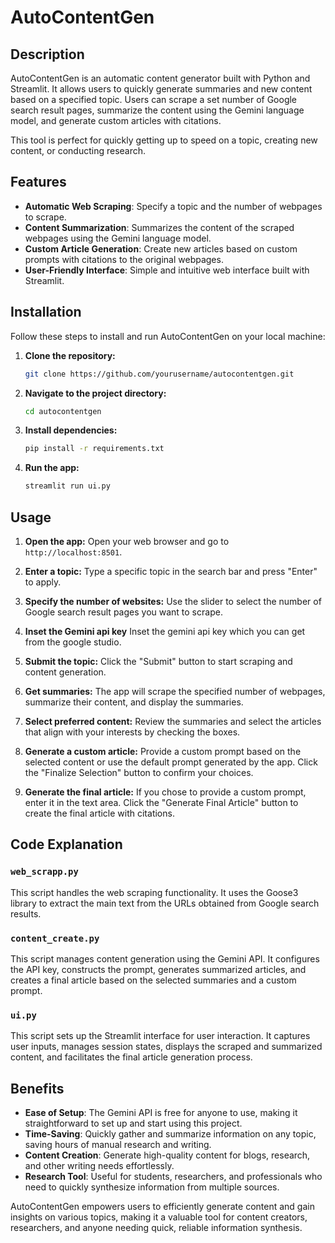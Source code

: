 # AutoContentGen

## Description
AutoContentGen is an automatic content generator built with Python and Streamlit. It allows users to quickly generate summaries and new content based on a specified topic. Users can scrape a set number of Google search result pages, summarize the content using the Gemini language model, and generate custom articles with citations.

This tool is perfect for quickly getting up to speed on a topic, creating new content, or conducting research.

## Features
- **Automatic Web Scraping**: Specify a topic and the number of webpages to scrape.
- **Content Summarization**: Summarizes the content of the scraped webpages using the Gemini language model.
- **Custom Article Generation**: Create new articles based on custom prompts with citations to the original webpages.
- **User-Friendly Interface**: Simple and intuitive web interface built with Streamlit.

## Installation
Follow these steps to install and run AutoContentGen on your local machine:

1. **Clone the repository:**
   ```bash
   git clone https://github.com/yourusername/autocontentgen.git
   ```

2. **Navigate to the project directory:**
   ```bash
   cd autocontentgen
   ```

3. **Install dependencies:**
   ```bash
   pip install -r requirements.txt
   ```

4. **Run the app:**
   ```bash
   streamlit run ui.py
   ```

## Usage
1. **Open the app:**
   Open your web browser and go to `http://localhost:8501`.

2. **Enter a topic:**
   Type a specific topic in the search bar and press "Enter" to apply.

3. **Specify the number of websites:**
   Use the slider to select the number of Google search result pages you want to scrape.
   
4. **Inset the Gemini api key**
   Inset the gemini api key which you can get from the google studio.

5. **Submit the topic:**
   Click the "Submit" button to start scraping and content generation.

6. **Get summaries:**
   The app will scrape the specified number of webpages, summarize their content, and display the summaries.

7. **Select preferred content:**
   Review the summaries and select the articles that align with your interests by checking the boxes.

8. **Generate a custom article:**
   Provide a custom prompt based on the selected content or use the default prompt generated by the app. Click the "Finalize Selection" button to confirm your choices.

9. **Generate the final article:**
   If you chose to provide a custom prompt, enter it in the text area. Click the "Generate Final Article" button to create the final article with citations.

## Code Explanation

### `web_scrapp.py`
This script handles the web scraping functionality. It uses the Goose3 library to extract the main text from the URLs obtained from Google search results.

### `content_create.py`
This script manages content generation using the Gemini API. It configures the API key, constructs the prompt, generates summarized articles, and creates a final article based on the selected summaries and a custom prompt.

### `ui.py`
This script sets up the Streamlit interface for user interaction. It captures user inputs, manages session states, displays the scraped and summarized content, and facilitates the final article generation process.

## Benefits
- **Ease of Setup**: The Gemini API is free for anyone to use, making it straightforward to set up and start using this project.
- **Time-Saving**: Quickly gather and summarize information on any topic, saving hours of manual research and writing.
- **Content Creation**: Generate high-quality content for blogs, research, and other writing needs effortlessly.
- **Research Tool**: Useful for students, researchers, and professionals who need to quickly synthesize information from multiple sources.

AutoContentGen empowers users to efficiently generate content and gain insights on various topics, making it a valuable tool for content creators, researchers, and anyone needing quick, reliable information synthesis.
